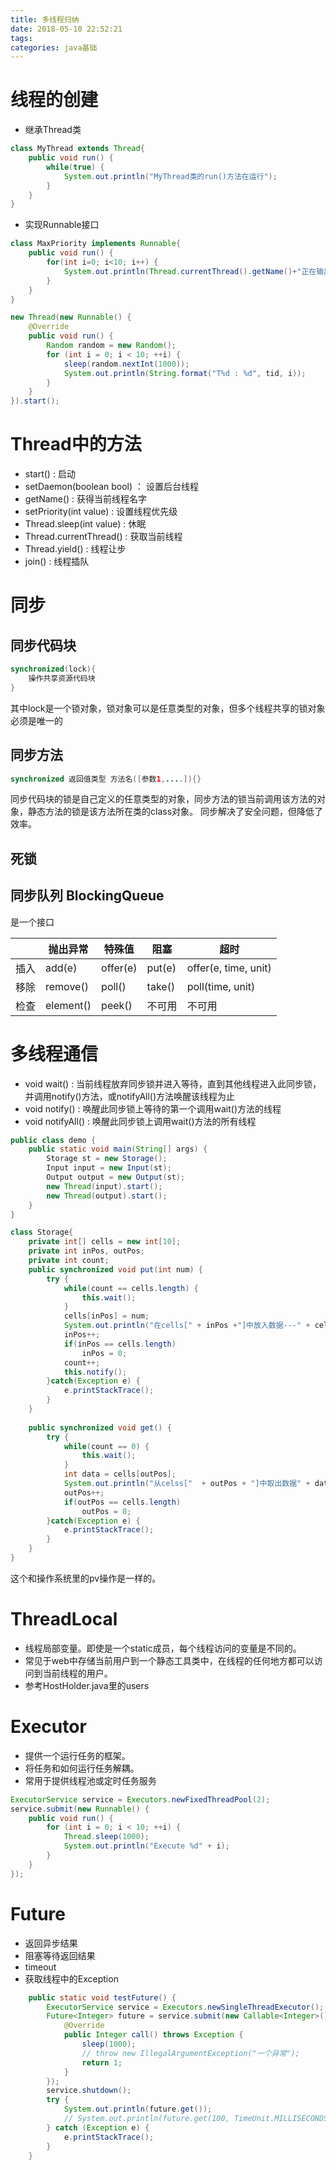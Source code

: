 ```yaml
---
title: 多线程归纳
date: 2018-05-10 22:52:21
tags: 
categories: java基础
---
```


# 线程的创建
- 继承Thread类

```java
class MyThread extends Thread{
	public void run() {
		while(true) {
			System.out.println("MyThread类的run()方法在运行");
		}
	}
}
```

- 实现Runnable接口

```java
class MaxPriority implements Runnable{
	public void run() {
		for(int i=0; i<10; i++) {
			System.out.println(Thread.currentThread().getName()+"正在输出：" + i);
		}
	}
}
```
```java
new Thread(new Runnable() {
	@Override
	public void run() {
		Random random = new Random();
		for (int i = 0; i < 10; ++i) {
			sleep(random.nextInt(1000));
			System.out.println(String.format("T%d : %d", tid, i));
		}
	}
}).start();
```
<!--more-->
# Thread中的方法
- start() : 启动
- setDaemon(boolean bool) ： 设置后台线程
- getName() : 获得当前线程名字
- setPriority(int value) : 设置线程优先级
- Thread.sleep(int value) : 休眠
- Thread.currentThread() : 获取当前线程
- Thread.yield() : 线程让步
- join() : 线程插队

# 同步
## 同步代码块
```java
synchronized(lock){
	操作共享资源代码块
}
```
其中lock是一个锁对象，锁对象可以是任意类型的对象，但多个线程共享的锁对象必须是唯一的

## 同步方法
```java
synchronized 返回值类型 方法名([参数1,....]){}
```

同步代码块的锁是自己定义的任意类型的对象，同步方法的锁当前调用该方法的对象，静态方法的锁是该方法所在类的class对象。
同步解决了安全问题，但降低了效率。

## 死锁

## 同步队列 BlockingQueue
是一个接口

|     | 抛出异常 | 特殊值 | 阻塞 | 超时 |
| - | - | - | - |- |
| 插入 | add(e) | offer(e) | put(e) |offer(e, time, unit) |
| 移除 | remove() | poll() | take() | poll(time, unit) |
| 检查 | element() | peek() | 不可用 | 不可用 |


# 多线程通信
- void wait() : 当前线程放弃同步锁并进入等待，直到其他线程进入此同步锁，并调用notify()方法，或notifyAll()方法唤醒该线程为止
- void notify() : 唤醒此同步锁上等待的第一个调用wait()方法的线程
- void notifyAll() : 唤醒此同步锁上调用wait()方法的所有线程

```java	
public class demo {
	public static void main(String[] args) {
		Storage st = new Storage();
		Input input = new Input(st);
		Output output = new Output(st);
		new Thread(input).start();
		new Thread(output).start();
	}
}

class Storage{
	private int[] cells = new int[10];
	private int inPos, outPos;
	private int count;
	public synchronized void put(int num) {
		try {
			while(count == cells.length) {
				this.wait();
			}
			cells[inPos] = num;
			System.out.println("在cells[" + inPos +"]中放入数据---" + cells[inPos]);
			inPos++;
			if(inPos == cells.length)
				inPos = 0;
			count++;
			this.notify();
		}catch(Exception e) {
			e.printStackTrace();
		}
	}
	
	public synchronized void get() {
		try {
			while(count == 0) {
				this.wait();
			}
			int data = cells[outPos];
			System.out.println("从celss["  + outPos + "]中取出数据" + data);
			outPos++;
			if(outPos == cells.length)
				outPos = 0;
		}catch(Exception e) {
			e.printStackTrace();
		}
	}
}
```

这个和操作系统里的pv操作是一样的。

# ThreadLocal 
- 线程局部变量。即使是一个static成员，每个线程访问的变量是不同的。
- 常见于web中存储当前用户到一个静态工具类中，在线程的任何地方都可以访问到当前线程的用户。
- 参考HostHolder.java里的users

# Executor
- 提供一个运行任务的框架。
- 将任务和如何运行任务解耦。
- 常用于提供线程池或定时任务服务

```java
ExecutorService service = Executors.newFixedThreadPool(2);
service.submit(new Runnable() {
	public void run() {
		for (int i = 0; i < 10; ++i) {
			Thread.sleep(1000);
			System.out.println("Execute %d" + i);
		}
	}
});
```

# Future
- 返回异步结果
- 阻塞等待返回结果
- timeout
- 获取线程中的Exception
```java
	public static void testFuture() {
		ExecutorService service = Executors.newSingleThreadExecutor();
		Future<Integer> future = service.submit(new Callable<Integer>() {
			@Override
			public Integer call() throws Exception {
				sleep(1000);
				// throw new IllegalArgumentException("一个异常");
				return 1;
			}
		});
		service.shutdown();
		try {
			System.out.println(future.get());
			// System.out.println(future.get(100, TimeUnit.MILLISECONDS));
		} catch (Exception e) {
			e.printStackTrace();
		}
	}
```
